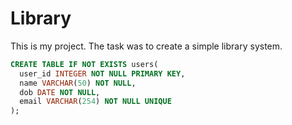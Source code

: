 # Library
This is my project. The task was to create a simple library system.

```sql
CREATE TABLE IF NOT EXISTS users(
  user_id INTEGER NOT NULL PRIMARY KEY,
  name VARCHAR(50) NOT NULL,
  dob DATE NOT NULL,
  email VARCHAR(254) NOT NULL UNIQUE
);
```
